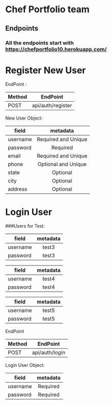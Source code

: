 # Chef Portfolio team

## Endpoints

### All the endpoints start with https://chefportfolio10.herokuapp.com/


                                 
   # Register New User
   
   EndPoint :




| Method        | EndPoint           | 
| ------------- |:-------------:| 
| POST      | api/auth/register|



                        
                                                              
   New User Object: 
   
   
   
   
   | field        | metadata           | 
   | -------------|:-------------:| 
   |  username   | Required and Unique
   |   password    |  Required   |
   |    email       |  Required and Unique |
   |   phone       |  Optional and Unique  |
   |      state       |  Optional  |
   |     city        |  Optional   |
   |    address     |  Optional    |
                    
   
   
   
 
            

   # Login User
   ###Users for Test: 
   
   
   | field        | metadata           | 
   | -------------|:-------------:| 
   | username     |     test3  | 
   | password     |     test3   |
   
   
   
   | field        | metadata           | 
   | -------------|:-------------:| 
   | username     |     test4  | 
   | password     |     test4   |
   
   
   
   
   | field        | metadata           | 
   | -------------|:-------------:| 
   | username     |     test5  | 
   | password     |     test5   |
   
   
   
   EndPoint
   
   
   Method        |           EndPoint
   | -------------|:-------------:| 
   | POST         |  api/auth/login|
                   
                       
   
   Login User Object: 
   
   
   
   | field        | metadata           | 
   | -------------|:-------------:| 
   | username     |     Required  | 
   | password     |     Required   |
   
   
   
   
   

   

